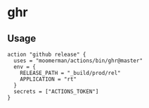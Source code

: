 # ghr

## Usage

```workflow
action "github release" {
  uses = "moomerman/actions/bin/ghr@master"
  env = {
    RELEASE_PATH = "_build/prod/rel"
    APPLICATION = "rt"
  }
  secrets = ["ACTIONS_TOKEN"]
}
```
